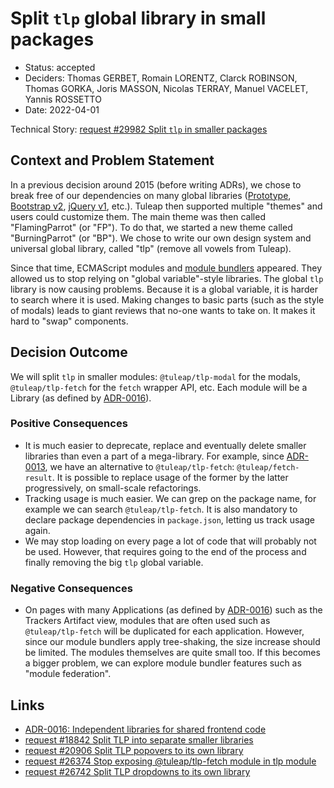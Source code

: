 # Split `tlp` global library in small packages

* Status: accepted
* Deciders: Thomas GERBET, Romain LORENTZ, Clarck ROBINSON, Thomas GORKA, Joris MASSON, Nicolas TERRAY, Manuel VACELET, Yannis ROSSETTO
* Date: 2022-04-01

Technical Story: [request #29982 Split `tlp` in smaller packages][0]

## Context and Problem Statement

In a previous decision around 2015 (before writing ADRs), we chose to break free of our dependencies on many global libraries ([Prototype][1], [Bootstrap v2][2], [jQuery v1][3], etc.). Tuleap then supported multiple "themes" and users could customize them. The main theme was then called "FlamingParrot" (or "FP"). To do that, we started a new theme called "BurningParrot" (or "BP"). We chose to write our own design system and universal global library, called "tlp" (remove all vowels from Tuleap).

Since that time, ECMAScript modules and [module bundlers][4] appeared. They allowed us to stop relying on "global variable"-style libraries. The global `tlp` library is now causing problems. Because it is a global variable, it is harder to search where it is used. Making changes to basic parts (such as the style of modals) leads to giant reviews that no-one wants to take on. It makes it hard to "swap" components.

## Decision Outcome

We will split `tlp` in smaller modules: `@tuleap/tlp-modal` for the modals, `@tuleap/tlp-fetch` for the `fetch` wrapper API, etc. Each module will be a Library (as defined by [ADR-0016][5]).

### Positive Consequences

* It is much easier to deprecate, replace and eventually delete smaller libraries than even a part of a mega-library. For example, since [ADR-0013](./0013-neverthrow.md), we have an alternative to `@tuleap/tlp-fetch`: `@tuleap/fetch-result`. It is possible to replace usage of the former by the latter progressively, on small-scale refactorings.
* Tracking usage is much easier. We can grep on the package name, for example we can search `@tuleap/tlp-fetch`. It is also mandatory to declare package dependencies in `package.json`, letting us track usage again.
* We may stop loading on every page a lot of code that will probably not be used. However, that requires going to the end of the process and finally removing the big `tlp` global variable.

### Negative Consequences

* On pages with many Applications (as defined by [ADR-0016][5]) such as the Trackers Artifact view, modules that are often used such as `@tuleap/tlp-fetch` will be duplicated for each application. However, since our module bundlers apply tree-shaking, the size increase should be limited. The modules themselves are quite small too. If this becomes a bigger problem, we can explore module bundler features such as "module federation".

## Links

* [ADR-0016: Independent libraries for shared frontend code][5]
* [request #18842 Split TLP into separate smaller libraries](https://tuleap.net/plugins/tracker/?aid=18842)
* [request #20906 Split TLP popovers to its own library](https://tuleap.net/plugins/tracker/?aid=20906)
* [request #26374 Stop exposing @tuleap/tlp-fetch module in tlp module](https://tuleap.net/plugins/tracker/?aid=26374)
* [request #26742 Split TLP dropdowns to its own library](https://tuleap.net/plugins/tracker/?aid=26742)

[0]: https://tuleap.net/plugins/tracker/?aid=29982
[1]: http://prototypejs.org/
[2]: https://getbootstrap.com/2.3.2/
[3]: https://jquery.com/
[4]: ./0018-js-bundler.md
[5]: ./0016-frontend-libraries.md
